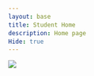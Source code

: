```yaml
---
layout: base
title: Student Home
description: Home page 
Hide: true
---
```


<img src="![alt text](image.png)">